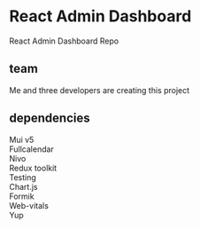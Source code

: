 # React Admin Dashboard

 React Admin Dashboard Repo

 
## team
Me and three developers are creating this project

## dependencies
Mui v5
<br />
Fullcalendar
<br />
Nivo
<br />
Redux toolkit
<br />
Testing
<br />
Chart.js
<br />
Formik
<br />
Web-vitals
<br />
Yup
